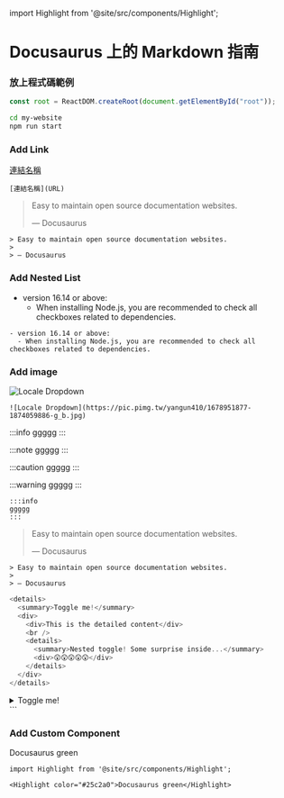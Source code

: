 import Highlight from '@site/src/components/Highlight';

# Docusaurus 上的 Markdown 指南

### 放上程式碼範例

```js title="just title"
const root = ReactDOM.createRoot(document.getElementById("root"));
```

```bash
cd my-website
npm run start
```

### Add Link

[連結名稱](https://nodejs.org/en/download/)

```
[連結名稱](URL)
```

> Easy to maintain open source documentation websites.
>
> — Docusaurus

```
> Easy to maintain open source documentation websites.
>
> — Docusaurus

```

### Add Nested List

- version 16.14 or above:
  - When installing Node.js, you are recommended to check all checkboxes related to dependencies.

```
- version 16.14 or above:
  - When installing Node.js, you are recommended to check all checkboxes related to dependencies.

```

### Add image

![Locale Dropdown](https://pic.pimg.tw/yangun410/1678951877-1874059886-g_b.jpg)

```
![Locale Dropdown](https://pic.pimg.tw/yangun410/1678951877-1874059886-g_b.jpg)

```

:::info
ggggg
:::

:::note
ggggg
:::

:::caution
ggggg
:::

:::warning
ggggg
:::

```
:::info
ggggg
:::

```

<!-- :::info
ggggg
::: -->

> Easy to maintain open source documentation websites.
>
> — Docusaurus

```
> Easy to maintain open source documentation websites.
>
> — Docusaurus

```

```js title="Create a Accordion"
<details>
  <summary>Toggle me!</summary>
  <div>
    <div>This is the detailed content</div>
    <br />
    <details>
      <summary>Nested toggle! Some surprise inside...</summary>
      <div>😲😲😲😲😲</div>
    </details>
  </div>
</details>
```

<details>
  <summary>Toggle me!</summary>
  <div>
    <div>This is the detailed content</div>
    <br/>
    <details>
      <summary>
        Nested toggle! Some surprise inside...
      </summary>
      <div>😲😲😲😲😲</div>
    </details>
  </div>
</details>
```

### Add Custom Component

<Highlight color="#25c2a0">Docusaurus green</Highlight>

```
import Highlight from '@site/src/components/Highlight';

<Highlight color="#25c2a0">Docusaurus green</Highlight>

```
